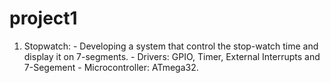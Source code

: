# project1
1. Stopwatch: - Developing a system that control the stop-watch time and display it on 7-segments. - Drivers: GPIO, Timer, External Interrupts and 7-Segement - Microcontroller: ATmega32.
